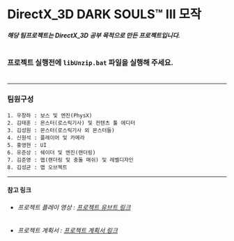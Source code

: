 # DirectX_3D DARK SOULS™ III 모작
##### 해당 팀프로젝트는 DirectX_3D 공부 목적으로 만든 프로젝트입니다.<br><br/>
### 프로젝트 실행전에 `libUnzip.bat` 파일을 실행해 주세요.<br><br/>
***
### 팀원구성

    1. 우창하 : 보스 및 엔진(PhysX)
    2. 김태훈 : 몬스터(로스릭기사) 및 컨텐츠 툴 에디터
	3. 김성원 : 몬스터(로스릭기사 외 몬스터들)
 	4. 신원석 : 플레이어 및 카메라
    5. 홍영현 : UI
	6. 유준상 : 쉐이더 및 엔진(랜더링)
 	7. 김준영 : 맵(랜더링 및 충돌 매쉬) 및 레벨디자인
  	8. 김성균 : 맵 오브젝트
***

#### 참고 링크
* ###### 프로젝트 플레이 영상 : [프로젝트 유브트 링크][YouTube]
* ###### 프로젝트 계획서 : [프로젝트 계획서 링크][GoogleSheet]

[GoogleSheet]: https://docs.google.com/spreadsheets/d/1dXpYrz47kX-MZUgCUIkiazt9lNqZZAvJnZAshiVaFQE/edit?usp=sharing "프로젝트 계획서 링크"
[YouTube]: https://www.youtube.com/ "프로젝트 유트브 링크"
